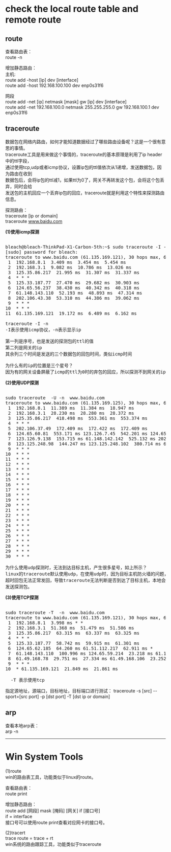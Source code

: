 # check the local route table and remote route    
    
## route      
查看路由表：    
route -n    
    
增加静态路由：    
主机:    
route add -host [ip] dev [interface]    
route add -host 192.168.100.100 dev enp0s31f6    
    
网段    
route add -net  [ip] netmask [mask] gw [ip] dev [interface]    
route add -net  192.168.100.0 netmask 255.255.255.0 gw 192.168.100.1 dev enp0s31f6    
  
    
## traceroute    
数据包在网络内路由，如何才能知道数据经过了哪些路由设备呢？这是一个很有意思的事情。    
traceroute工具是用来做这个事情的，traceroute的基本原理是利用了ip header中的ttl字段，    
通过使用tcp,udp或者icmp协议，设置ip包的ttl值依次从1递增，发送数据包，因为路由在收到    
数据包后，会将ip包的ttl减1，如果ttl为0了，网关不再转发这个包，会将这个包丢弃，同时会给    
发送包的主机回应一个丢弃ip包的回应，traceroute就是利用这个特性来探测路由信息。    
    
探测路由：    
traceroute [ip or domain]    
traceroute  www.baidu.com    
    
**(1)使用icmp探测**    
<pre>    
bleach@bleach-ThinkPad-X1-Carbon-5th:~$ sudo traceroute -I -n  www.baidu.com    
[sudo] password for bleach:    
traceroute to www.baidu.com (61.135.169.121), 30 hops max, 60 byte packets    
 1  192.168.8.1  3.409 ms  3.454 ms  5.454 ms    
 2  192.168.3.1  9.082 ms  10.786 ms  13.026 ms    
 3  125.35.86.217  21.995 ms  31.307 ms  31.337 ms    
 4  * * *    
 5  125.33.187.77  27.470 ms  29.682 ms  30.903 ms    
 6  124.65.56.237  38.430 ms  40.342 ms  40.318 ms    
 7  61.148.143.110  52.193 ms  48.893 ms  47.314 ms    
 8  202.106.43.38  53.310 ms  44.386 ms  39.062 ms    
 9  * * *    
10  * * *    
11  61.135.169.121  19.172 ms  6.489 ms  6.162 ms    
    
traceroute -I -n    
-I表示使用icmp协议，-n表示显示ip    
    
第一列是序号，也是发送的探测包的ttl的值    
第二列是网关的ip    
其余列三个时间是发送的三个数据包的回包时间，类似icmp时间    
    
为什么有的ip的位置是三个星号？    
因为有的网关设备屏蔽了icmp的ttl为0时的弃包的回应，所以探测不到网关的ip    
</pre>    
    
    
**(2)使用UDP探测**    
<pre>    
sudo traceroute  -U -n  www.baidu.com    
traceroute to www.baidu.com (61.135.169.125), 30 hops max, 60 byte packets    
 1  192.168.8.1  11.389 ms  11.384 ms  18.947 ms    
 2  192.168.3.1  28.230 ms  28.280 ms  28.372 ms    
 3  125.35.86.217  418.498 ms  553.361 ms  553.374 ms    
 4  * * *    
 5  202.106.37.49  172.409 ms  172.422 ms  172.409 ms    
 6  124.65.60.81  553.171 ms 123.126.7.45  542.201 ms 124.65.57.85  542.109 ms    
 7  123.126.9.138  153.715 ms 61.148.142.142  525.132 ms 202.106.227.10  524.984 ms    
 8  123.125.248.98  144.247 ms 123.125.248.102  380.714 ms 61.49.168.110  380.630 ms    
 9  * * *    
10  * * *    
11  * * *    
12  * * *    
13  * * *    
14  * * *    
15  * * *    
16  * * *    
17  * * *    
18  * * *    
19  * * *    
20  * * *    
21  * * *    
22  * * *    
23  * * *    
24  * * *    
25  * * *    
26  * * *    
27  * * *    
28  * * *    
29  * * *    
30  * * *    
    
为什么使用udp探测时，无法到达目标主机，产生很多星号，如上所示？    
linux的traceroute默认使用udp，在使用udp时，因为目标主机防火墙的问题，目标主机的    
超时回包无法正常发回，导致traceroute无法判断是否到达了目标主机，本地会一直增加ttl值    
发送探测包。    
</pre>    
    
**(3)使用TCP探测**    
<pre>    
sudo traceroute -T  -n  www.baidu.com    
traceroute to www.baidu.com (61.135.169.121), 30 hops max, 60 byte packets    
 1  192.168.8.1  3.998 ms * *    
 2  192.168.3.1  51.368 ms  51.479 ms  51.586 ms    
 3  125.35.86.217  63.315 ms  63.337 ms  63.325 ms    
 4  * * *    
 5  125.33.187.77  58.742 ms  59.915 ms  61.301 ms    
 6  124.65.62.185  64.260 ms 61.51.112.217  62.911 ms *    
 7  61.148.143.110  100.996 ms 124.65.59.214  23.218 ms 61.148.143.110  64.637 ms    
 8  61.49.168.78  29.751 ms  27.334 ms 61.49.168.106  23.252 ms    
 9  * * *    
10  * 61.135.169.121  21.849 ms  21.861 ms    
    
  -T 表示使用tcp    
</pre>    

指定源地址，源端口，目标地址，目标端口进行测试：
traceroute -s [src] --sport=[src port]  -p [dst port] -T [dst ip or domain]
  
## arp    
查看本地arp表：    
arp -n    
  
  
----------------------------------------------------  
# Win System Tools  
(1)route     
win的路由表工具，功能类似于linux的route。    
  
查看路由表：      
route print     
  
增加静态路由：    
route  add [网段]  mask [掩码]  [网关]  if  [接口号]    
if = interface      
接口号可以使用route print查看对应网卡的接口号。    
  
(2)tracert      
trace route = trace + rt      
win系统的路由跟踪工具，功能类似于traceroute    
